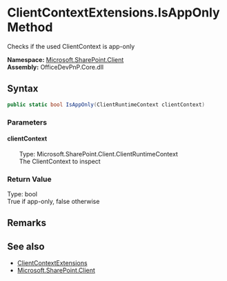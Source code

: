 # ClientContextExtensions.IsAppOnly Method  
 Checks if the used ClientContext is app-only   

**Namespace:** [Microsoft.SharePoint.Client](Microsoft.SharePoint.Client.md)  
**Assembly:** OfficeDevPnP.Core.dll  
## Syntax
```C#
public static bool IsAppOnly(ClientRuntimeContext clientContext)
```
### Parameters
#### clientContext  
&emsp;&emsp;Type: Microsoft.SharePoint.Client.ClientRuntimeContext  
&emsp;&emsp;The ClientContext to inspect  

  

### Return Value
Type: bool  
True if app-only, false otherwise  


## Remarks
  
## See also
- [ClientContextExtensions](Microsoft.SharePoint.Client.ClientContextExtensions.md) 
- [Microsoft.SharePoint.Client](Microsoft.SharePoint.Client.md) 
